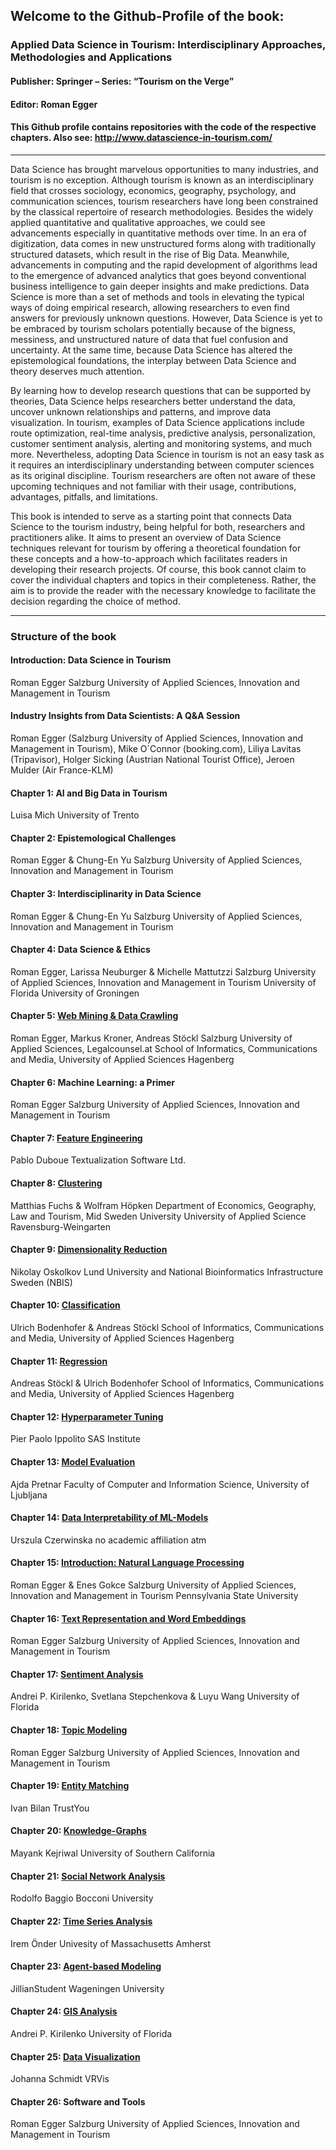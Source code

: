 ## Welcome to the Github-Profile of the book: 

### Applied Data Science in Tourism: Interdisciplinary Approaches, Methodologies and Applications
#### Publisher: Springer – Series: “Tourism on the Verge”
#### Editor: Roman Egger

#### This Github profile contains repositories with the code of the respective chapters. Also see: http://www.datascience-in-tourism.com/
------------------------------------------------------------------------------------------------------

Data Science has brought marvelous opportunities to many industries, and tourism is no exception. Although tourism is known as an interdisciplinary field that crosses sociology, economics, geography, psychology, and communication sciences, tourism researchers have long been constrained by the classical repertoire of research methodologies. Besides the widely applied quantitative and qualitative approaches, we could see advancements especially in quantitative methods over time. In an era of digitization, data comes in new unstructured forms along with traditionally structured datasets, which result in the rise of Big Data. Meanwhile, advancements in computing and the rapid development of algorithms lead to the emergence of advanced analytics that goes beyond conventional business intelligence to gain deeper insights and make predictions. Data Science is more than a set of methods and tools in elevating the typical ways of doing empirical research, allowing researchers to even find answers for previously unknown questions. However, Data Science is yet to be embraced by tourism scholars potentially because of the bigness, messiness, and unstructured nature of data that fuel confusion and uncertainty. At the same time, because Data Science has altered the epistemological foundations, the interplay between Data Science and theory deserves much attention.

By learning how to develop research questions that can be supported by theories, Data Science helps researchers better understand the data, uncover unknown relationships and patterns, and improve data visualization. In tourism, examples of Data Science applications include route optimization, real-time analysis, predictive analysis, personalization, customer sentiment analysis, alerting and monitoring systems, and much more. Nevertheless, adopting Data Science in tourism is not an easy task as it requires an interdisciplinary understanding between computer sciences as its original discipline. Tourism researchers are often not aware of these upcoming techniques and not familiar with their usage, contributions, advantages, pitfalls, and limitations.

This book is intended to serve as a starting point that connects Data Science to the tourism industry, being helpful for both, researchers and practitioners alike. It aims to present an overview of Data Science techniques relevant for tourism by offering a theoretical foundation for these concepts and a how-to-approach which facilitates readers in developing their research projects. Of course, this book cannot claim to cover the individual chapters and topics in their completeness. Rather, the aim is to provide the reader with the necessary knowledge to facilitate the decision regarding the choice of method.

----------------------------------------------------------------------------------------------------------

### Structure of the book
#### Introduction: Data Science in Tourism
Roman Egger
Salzburg University of Applied Sciences, Innovation and Management in Tourism

#### Industry Insights from Data Scientists: A Q&A Session
Roman Egger (Salzburg University of Applied Sciences, Innovation and Management in Tourism), Mike O´Connor (booking.com), Liliya Lavitas (Tripavisor), Holger Sicking (Austrian National Tourist Office), Jeroen Mulder (Air France-KLM)

#### Chapter 1: AI and Big Data in Tourism
Luisa Mich
University of Trento

#### Chapter 2: Epistemological Challenges
Roman Egger & Chung-En Yu
Salzburg University of Applied Sciences, Innovation and Management in Tourism

#### Chapter 3: Interdisciplinarity in Data Science
Roman Egger & Chung-En Yu
Salzburg University of Applied Sciences, Innovation and Management in Tourism

#### Chapter 4: Data Science & Ethics
Roman Egger, Larissa Neuburger & Michelle Mattutzzi
Salzburg University of Applied Sciences, Innovation and Management in Tourism
University of Florida
University of Groningen

#### Chapter 5: [Web Mining & Data Crawling](https://github.com/DataScience-in-Tourism/Chapter-5-Web-Mining-Data-Crawling)
Roman Egger, Markus Kroner, Andreas Stöckl
Salzburg University of Applied Sciences,
Legalcounsel.at
School of Informatics, Communications and Media, University of Applied Sciences Hagenberg

#### Chapter 6: Machine Learning: a Primer
Roman Egger
Salzburg University of Applied Sciences, Innovation and Management in Tourism

#### Chapter 7: [Feature Engineering](https://github.com/DataScience-in-Tourism/Chapter-7-Feature-Engineering)
Pablo Duboue
Textualization Software Ltd.

#### Chapter 8: [Clustering](https://github.com/DataScience-in-Tourism/Chapter-8-Unsupervised-Machine-Learning-Clustering)
Matthias Fuchs & Wolfram Höpken
Department of Economics, Geography, Law and Tourism, Mid Sweden University
University of Applied Science Ravensburg-Weingarten

#### Chapter 9: [Dimensionality Reduction](https://github.com/DataScience-in-Tourism/Chapter-9-Dimensionality-Reduction)
Nikolay Oskolkov
Lund University and National Bioinformatics Infrastructure Sweden (NBIS)

#### Chapter 10: [Classification](https://github.com/DataScience-in-Tourism/Chapter-10-Supervised-Machine-Learning-Classification)
Ulrich Bodenhofer & Andreas Stöckl
School of Informatics, Communications and Media, University of Applied Sciences Hagenberg

#### Chapter 11: [Regression](https://github.com/DataScience-in-Tourism/Chapter-11-Regression)
Andreas Stöckl & Ulrich Bodenhofer
School of Informatics, Communications and Media, University of Applied Sciences Hagenberg

#### Chapter 12: [Hyperparameter Tuning](https://github.com/DataScience-in-Tourism/Chapter-12-Hyperparameter-Tuning)
Pier Paolo Ippolito
SAS Institute

#### Chapter 13: [Model Evaluation](https://github.com/DataScience-in-Tourism/Chapter-13-Model-Evaluation-Overfitting)
Ajda Pretnar
Faculty of Computer and Information Science, University of Ljubljana

#### Chapter 14: [Data Interpretability of ML-Models](https://github.com/DataScience-in-Tourism/Chapter-14-Data-Interpretability-of-ML-Models)
Urszula Czerwinska
no academic affiliation atm

#### Chapter 15: [Introduction: Natural Language Processing](https://github.com/DataScience-in-Tourism/Chapter-15-Introduction-Natural-Language-Processing)
Roman Egger & Enes Gokce
Salzburg University of Applied Sciences, Innovation and Management in Tourism
Pennsylvania State University

#### Chapter 16: [Text Representation and Word Embeddings](https://github.com/DataScience-in-Tourism/Chapter-16-Text-Representation-and-Word-Embeddings)
Roman Egger
Salzburg University of Applied Sciences, Innovation and Management in Tourism

#### Chapter 17: [Sentiment Analysis](https://github.com/DataScience-in-Tourism/Chapter-17-Sentiment-Analysis)
Andrei P. Kirilenko, Svetlana Stepchenkova & Luyu Wang
University of Florida

#### Chapter 18: [Topic Modeling](https://github.com/DataScience-in-Tourism/Chapter-18-Topic-Modeling)
Roman Egger
Salzburg University of Applied Sciences, Innovation and Management in Tourism

#### Chapter 19: [Entity Matching](https://github.com/DataScience-in-Tourism/Chapter-19-Entity-Matching)
Ivan Bilan
TrustYou

#### Chapter 20: [Knowledge-Graphs](https://github.com/DataScience-in-Tourism/Chapter-20-Knowledge-Graphs)
Mayank Kejriwal
University of Southern California

#### Chapter 21: [Social Network Analysis](https://github.com/DataScience-in-Tourism/Chapter-21-Social-Network-Analysis)
Rodolfo Baggio
Bocconi University

#### Chapter 22: [Time Series Analysis](https://github.com/DataScience-in-Tourism/Chapter-22-Time-Series-Analysis)
Irem Önder
Univesity of Massachusetts Amherst

#### Chapter 23: [Agent-based Modeling](https://github.com/DataScience-in-Tourism/Chapter-23-Agent-based-Modeling)
JillianStudent
Wageningen University

#### Chapter 24: [GIS Analysis](https://github.com/DataScience-in-Tourism/Chapter-24-GIS-Analysis)
Andrei P. Kirilenko
University of Florida

#### Chapter 25: [Data Visualization](https://github.com/DataScience-in-Tourism/Chapter-25-Data-Visualization)
Johanna Schmidt
VRVis

#### Chapter 26: Software and Tools
Roman Egger
Salzburg University of Applied Sciences, Innovation and Management in Tourism
